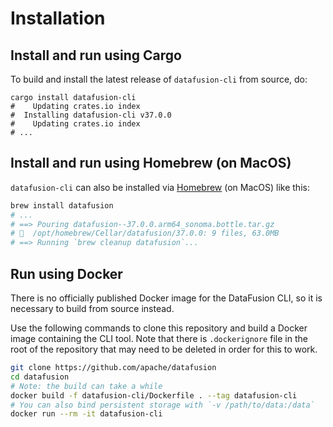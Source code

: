 # Installation

## Install and run using Cargo

To build and install the latest release of `datafusion-cli` from source, do:

```shell
cargo install datafusion-cli
#    Updating crates.io index
#  Installing datafusion-cli v37.0.0
#    Updating crates.io index
# ...
```

## Install and run using Homebrew (on MacOS)

`datafusion-cli` can also be installed via [Homebrew] (on MacOS) like this:

[homebrew]: https://docs.brew.sh/Installation

```bash
brew install datafusion
# ...
# ==> Pouring datafusion--37.0.0.arm64_sonoma.bottle.tar.gz
# 🍺  /opt/homebrew/Cellar/datafusion/37.0.0: 9 files, 63.0MB
# ==> Running `brew cleanup datafusion`...
```

## Run using Docker

There is no officially published Docker image for the DataFusion CLI, so it is necessary to build from source
instead.

Use the following commands to clone this repository and build a Docker image containing the CLI tool. Note
that there is `.dockerignore` file in the root of the repository that may need to be deleted in order for
this to work.

```bash
git clone https://github.com/apache/datafusion
cd datafusion
# Note: the build can take a while
docker build -f datafusion-cli/Dockerfile . --tag datafusion-cli
# You can also bind persistent storage with `-v /path/to/data:/data`
docker run --rm -it datafusion-cli
```
